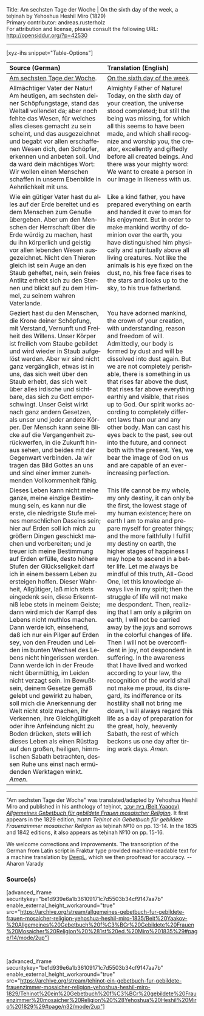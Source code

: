 <html>
<head></head>
<body>
Title: Am sechsten Tage der Woche | On the sixth day of the week, a teḥinah by Yehoshua Heshil Miro (1829)<br />
Primary contributor: andreas.rusterholz<br />
For attribution and license, please consult the following URL: <a href="http://opensiddur.org/?p=42530">http://opensiddur.org/?p=42530</a>
<p />
<hr />

[xyz-ihs snippet="Table-Options"]<table style="margin-left: auto; margin-right: auto;" class="draggable">
<thead><tr><th id="x" style="text-align: left;">Source (German)</th><th style="text-align: left;">Translation (English)</th></tr></thead>
<tbody>
<tr><td style="vertical-align:top;">
<div class="german" lang="de">
<u>Am sechsten Tage der Woche</u>.
</div></td>

<td style="vertical-align:top;">
<div class="english" lang="en">
<u>On the sixth day of the week</u>.
</div></td></tr>


<tr><td style="vertical-align:top;">
<div class="german" lang="de">
Allmächtiger Vater der Natur! Am heutigen, am sechsten deiner Schöpfungstage, stand das Weltall vollendet da; aber noch fehlte das Wesen, für welches alles dieses gemacht zu sein scheint, und das ausgezeichnet und begabt vor allen erschaffenen Wesen dich, den Schöpfer, erkennen und anbeten soll. Und da ward dein mächtiges Wort: Wir wollen einen Menschen schaffen in unserm Ebenbilde in Aehnlichkeit mit uns. 
</div></td>

<td style="vertical-align:top;">
<div class="english" lang="en">
Almighty Father of Nature! Today, on the sixth day of your creation, the universe stood completed; but still the being was missing, for which all this seems to have been made, and which shall recognize and worship you, the creator, excellently and giftedly before all created beings. And there was your mighty word: We want to create a person in our image in likeness with us. 
</div></td></tr>


<tr><td style="vertical-align:top;">
<div class="german" lang="de">
Wie ein gütiger Vater hast du alles auf der Erde bereitet und es dem Menschen zum Genuße übergeben. Aber um den Menschen der Herrschaft über die Erde würdig zu machen, hast du ihn körperlich und geistig vor allen lebenden Wesen ausgezeichnet. Nicht den Thieren gleich ist sein Auge an den Staub geheftet, nein, sein freies Antlitz erhebt sich zu den Sternen und blickt auf zu dem Himmel, zu seinem wahren Vaterlande. 
</div></td>

<td style="vertical-align:top;">
<div class="english" lang="en">
Like a kind father, you have prepared everything on earth and handed it over to man for his enjoyment. But in order to make mankind worthy of dominion over the earth, you have distinguished him physically and spiritually above all living creatures. Not like the animals is his eye fixed on the dust, no, his free face rises to the stars and looks up to the sky, to his true fatherland. 
</div></td></tr>


<tr><td style="vertical-align:top;">
<div class="german" lang="de">
Geziert hast du den Menschen, die Krone deiner Schöpfung, mit Verstand, Vernunft und Freiheit des Willens. Unser Körper ist freilich vom Staube gebildet und wird wieder in Staub aufgelöst werden. Aber wir sind nicht ganz vergänglich, etwas ist in uns, das sich weit über den Staub erhebt, das sich weit über alles irdische und sichtbare, das sich zu Gott emporschwingt. Unser Geist wirkt nach ganz andern Gesetzen, als unser und jeder andere Körper. Der Mensch kann seine Blicke auf die Vergangenheit zurückwerfen, in die Zukunft hinaus sehen, und beides mit der Gegenwart verbinden. Ja wir tragen das Bild Gottes an uns und sind einer immer zunehmenden Vollkommenheit fähig. 
</div></td>

<td style="vertical-align:top;">
<div class="english" lang="en">
You have adorned mankind, the crown of your creation, with understanding, reason and freedom of will. Admittedly, our body is formed by dust and will be dissolved into dust again. But we are not completely perishable, there is something in us that rises far above the dust, that rises far above everything earthly and visible, that rises up to God. Our spirit works according to completely different laws than our and any other body. Man can cast his eyes back to the past, see out into the future, and connect both with the present. Yes, we bear the image of God on us and are capable of an ever-increasing perfection. 
</div></td></tr>


<tr><td style="vertical-align:top;">
<div class="german" lang="de">
Dieses Leben kann nicht meine ganze, meine einzige Bestimmung sein, es kann nur die erste, die niedrigste Stufe meines menschlichen Daseins sein; hier auf Erden soll ich mich zu größern Dingen geschickt machen und vorbereiten; und je treuer ich meine Bestimmung auf Erden erfülle, desto höhere Stufen der Glückseligkeit darf ich in einem bessern Leben zu ersteigen hoffen. Dieser Wahrheit, Allgütiger, laß mich stets eingedenk sein, diese Erkenntniß lebe stets in meinem Geiste; dann wird mich der Kampf des Lebens nicht muthlos machen. Dann werde ich, einsehend, daß ich nur ein Pilger auf Erden sey, von den Freuden und Leiden im bunten Wechsel des Lebens nicht hingerissen werden. Dann werde ich in der Freude nicht übermüthig, im Leiden nicht verzagt sein. Im Bewußtsein, deinem Gesetze gemäß gelebt und gewirkt zu haben, soll mich die Anerkennung der Welt nicht stolz machen, ihr Verkennen, ihre Gleichgültigkeit oder ihre Anfeindung nicht zu Boden drücken, stets will ich dieses Leben als einen Rüsttag auf den großen, heiligen, himmlischen Sabath betrachten, dessen Ruhe uns einst nach ermüdenden Werktagen winkt. <em>Amen</em>.
</div></td>

<td style="vertical-align:top;">
<div class="english" lang="en">
This life cannot be my whole, my only destiny, it can only be the first, the lowest stage of my human existence; here on earth I am to make and prepare myself for greater things; and the more faithfully I fulfill my destiny on earth, the higher stages of happiness I may hope to ascend in a better life. Let me always be mindful of this truth, All-Good One, let this knowledge always live in my spirit; then the struggle of life will not make me despondent. Then, realizing that I am only a pilgrim on earth, I will not be carried away by the joys and sorrows in the colorful changes of life. Then I will not be overconfident in joy, not despondent in suffering. In the awareness that I have lived and worked according to your law, the recognition of the world shall not make me proud, its disregard, its indifference or its hostility shall not bring me down, I will always regard this life as a day of preparation for the great, holy, heavenly Sabath, the rest of which beckons us one day after tiring work days. <em>Amen</em>.
</div></td></tr>
</tbody></table>

<hr />

"Am sechsten Tage der Woche" was translated/adapted by Yehoshua Heshil Miro and published in his anthology of teḥinot, <a href="/?p=41365">בית יעקב (Beit Yaaqov) <em>Allgemeines Gebetbuch für gebildete Frauen mosaischer Religion</em></a>. It first appears in the 1829 edition, תחנות <em>Teḥinot ein Gebetbuch für gebildete Frauenzimmer mosaischer Religion</em> as teḥinah №10 on pp. 13-14. In the 1835 and 1842 editions, it also appears as teḥinah №10 on pp. 15-16. 

We welcome corrections and improvements. The transcription of the German from Latin script in Fraktur type provided machine-readable text for a machine translation by <a href="https://www.deepl.com/en/translator">DeepL</a>, which we then proofread for accuracy. --Aharon Varady
 

<h3>Source(s)</h3>

[advanced_iframe securitykey="be1d939e6a1b36109171c7d5503b34cf9147aa7b" enable_external_height_workaround="true" src="https://archive.org/stream/allgemeines-gebetbuch-fur-gebildete-frauen-mosaicher-religion-yehoshua-heshil-miro-1835/Beit%20Yaakov-%20Allgemeines%20Gebetbuch%20f%C3%BCr%20Gebildete%20Frauen%20Mosaicher%20Religion%20%281st%20ed.%20Miro%201835%29#page/14/mode/2up"]
 
&nbsp;

[advanced_iframe securitykey="be1d939e6a1b36109171c7d5503b34cf9147aa7b" enable_external_height_workaround="true" src="https://archive.org/stream/tehinot-ein-gebetbuch-fur-gebildete-frauenzimmer-mosaicher-religion-yehoshua-heshil-miro-1829/Tehinot%20ein%20Gebetbuch%20f%C3%BCr%20gebildete%20Frauenzimmer%20mosaicher%20Religion%20%28Yehoshua%20Heshil%20Miro%201829%29#page/n32/mode/2up"]

&nbsp;
</body>
</html>